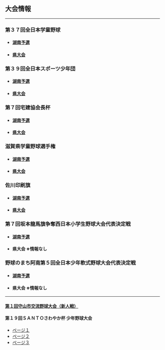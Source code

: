 ## 大会情報
---
### 第３７回全日本学童野球
  - #### [湖南予選](03-01-01.jpg)
  - #### [県大会](03-01-02.jpg)

### 第３９回全日本スポーツ少年団
  - #### [湖南予選](03-02-01.jpg)
  - #### [県大会](03-02-02.jpg)

### 第７回宅建協会長杯
  - #### [湖南予選](03-03-01.jpg)
  - #### [県大会](03-03-02.jpg)

### 滋賀県学童野球選手権
  - #### [湖南予選](03-04-01.jpg)
  - #### [県大会](03-04-02.jpg)

### 佐川印刷旗
  - #### [湖南予選](03-05-01.jpg)
  - #### [県大会](03-05-02.jpg)

### 第７回坂本龍馬旗争奪西日本小学生野球大会代表決定戦
  - #### [湖南予選](03-06-01.jpg)
  - #### 県大会 ※情報なし

### 野球のまち阿南第５回全日本少年軟式野球大会代表決定戦
  - #### [湖南予選](03-07-01.jpg)
  - #### 県大会 ※情報なし

---
#### [第１回守山市交流野球大会（新人戦）](03-08.jpg)
#### 第１９回ＳＡＮＴＯさわやか杯 少年野球大会
  - [ページ１](03-09-01.jpg)
  - [ページ２](03-09-02.jpg)
  - [ページ３](03-09-03.jpg)
